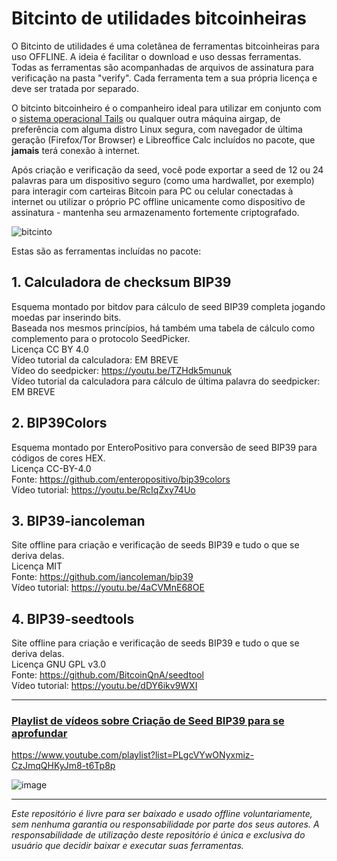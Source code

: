 # Bitcinto de utilidades bitcoinheiras

O Bitcinto de utilidades é uma coletânea de ferramentas bitcoinheiras para uso OFFLINE. A ideia é facilitar o download e uso dessas ferramentas. Todas as ferramentas são acompanhadas de arquivos de assinatura para verificação na pasta "verify". Cada ferramenta tem a sua própria licença e deve ser tratada por separado.  

O bitcinto bitcoinheiro é o companheiro ideal para utilizar em conjunto com o [sistema operacional Tails](https://tails.boum.org/index.pt.html) ou qualquer outra máquina airgap, de preferência com alguma distro Linux segura, com navegador de última geração (Firefox/Tor Browser) e Libreoffice Calc incluídos no pacote, que **jamais** terá conexão à internet.

Após criação e verificação da seed, você pode exportar a seed de 12 ou 24 palavras para um dispositivo seguro (como uma hardwallet, por exemplo) para interagir com carteiras Bitcoin para PC ou celular conectadas à internet ou utilizar o próprio PC offline unicamente como dispositivo de assinatura - mantenha seu armazenamento fortemente criptografado.

![bitcinto](https://github.com/bitcoinheiro/bitcinto/assets/50273260/56807560-33ae-4865-9474-b948865b2284)

Estas são as ferramentas incluídas no pacote:  

## 1. Calculadora de checksum BIP39
Esquema montado por bitdov para cálculo de seed BIP39 completa jogando moedas par inserindo bits.  
Baseada nos mesmos princípios, há também uma tabela de cálculo como complemento para o protocolo SeedPicker.  
Licença CC BY 4.0  
Vídeo tutorial da calculadora: EM BREVE  
Vídeo do seedpicker: https://youtu.be/TZHdk5munuk  
Vídeo tutorial da calculadora para cálculo de última palavra do seedpicker: EM BREVE  

## 2. BIP39Colors
Esquema montado por EnteroPositivo para conversão de seed BIP39 para códigos de cores HEX.  
Licença CC-BY-4.0  
Fonte: https://github.com/enteropositivo/bip39colors  
Vídeo tutorial: https://youtu.be/RcIqZxy74Uo  

## 3. BIP39-iancoleman
Site offline para criação e verificação de seeds BIP39 e tudo o que se deriva delas.  
Licença MIT  
Fonte: https://github.com/iancoleman/bip39  
Vídeo tutorial: https://youtu.be/4aCVMnE68OE  

## 4. BIP39-seedtools
Site offline para criação e verificação de seeds BIP39 e tudo o que se deriva delas.  
Licença GNU GPL v3.0  
Fonte: https://github.com/BitcoinQnA/seedtool  
Vídeo tutorial: https://youtu.be/dDY6ikv9WXI  

_________________________________

### [Playlist de vídeos sobre Criação de Seed BIP39 para se aprofundar](https://www.youtube.com/playlist?list=PLgcVYwONyxmiz-CzJmqQHKyJm8-t6Tp8p)
https://www.youtube.com/playlist?list=PLgcVYwONyxmiz-CzJmqQHKyJm8-t6Tp8p


![image](https://github.com/bitcoinheiro/bitcinto/assets/50273260/ec55af00-00d1-4328-9436-c1824bc4bd2b)

_________________________________

*Este repositório é livre para ser baixado e usado offline voluntariamente, sem nenhuma garantia ou responsabilidade por parte dos seus autores. A responsabilidade de utilização deste repositório é única e exclusiva do usuário que decidir baixar e executar suas ferramentas.*
